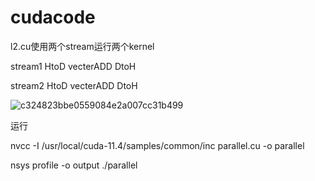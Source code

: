 # cudacode
l2.cu使用两个stream运行两个kernel

stream1 HtoD vecterADD DtoH

stream2 HtoD vecterADD DtoH


![c324823bbe0559084e2a007cc31b499](https://github.com/Sunyijing01/cudacode/assets/59354764/fa51b196-7542-40f6-8695-7eef79fb8e49)

运行

nvcc -I /usr/local/cuda-11.4/samples/common/inc parallel.cu -o parallel

nsys profile -o output ./parallel
